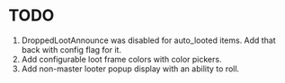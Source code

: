 # TODO

1. DroppedLootAnnounce was disabled for auto_looted items. Add that back with config flag for it.
2. Add configurable loot frame colors with color pickers.
3. Add non-master looter popup display with an ability to roll.


